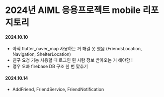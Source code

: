 # 2024년 AIML 응용프로젝트 mobile 리포지토리

#### 2024.10.10
- 아직 flutter_naver_map 사용하는 거 해결 못 했음 (FriendsLocation, Navigation, ShelterLocation)
- 친구 요청 기능 사용할 때 로그인 된 사람 정보 받아오는 거 해야함 ! 
- 명우 오빠 firebase DB 구조 한 번 맞추기


#### 2024.10.14
- AddFriend, FriendService, FriendNotification